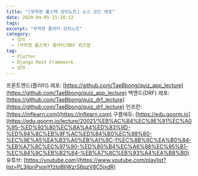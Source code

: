 ```yaml
---
title: "[무작정 풀스택 강의노트] 소스 코드 레포"
date: 2020-04-05 15:28:12
tags:
excerpt: "무작정 플러터 강의노트"
category:
  - 강의
  - (무작정 풀스택) 플러터/DRF 퀴즈앱
tag:
  - Flutter
  - Django Rest Framework
  - 강의
---
```


프론트엔드(플러터) 레포: [https://github.com/TaeBbong/quiz_app_lecture](https://github.com/TaeBbong/quiz_app_lecture)
백엔드(DRF) 레포: [https://github.com/TaeBbong/quiz_drf_lecture](https://github.com/TaeBbong/quiz_drf_lecture)
인프런: [https://inflearn.com](https://inflearn.com)
구름에듀: [https://edu.goorm.io](https://edu.goorm.io/lecture/20021/%EB%AC%B4%EC%9E%91%EC%A0%95-%ED%92%80%EC%8A%A4%ED%83%9D-%ED%94%8C%EB%9F%AC%ED%84%B0%EC%99%80-%EC%9E%A5%EA%B3%A0%EB%A1%9C-1%EC%8B%9C%EA%B0%84-%EB%A7%8C%EC%97%90-%ED%80%B4%EC%A6%88%EC%95%B1-%EC%84%9C%EB%B2%84-%EB%A7%8C%EB%93%A4%EA%B8%B0)
유튜브: [https://youtube.com](https://www.youtube.com/playlist?list=PL3ilpnPyonYfztoBliWzrS6pzV8C5jxdR)

